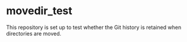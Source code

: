 # movedir_test

This repository is set up to test whether the Git history is retained when directories are moved.

